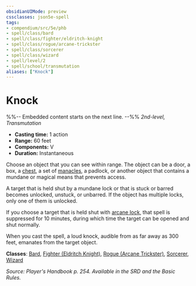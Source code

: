 ```yaml
---
obsidianUIMode: preview
cssclasses: json5e-spell
tags:
- compendium/src/5e/phb
- spell/class/bard
- spell/class/fighter/eldritch-knight
- spell/class/rogue/arcane-trickster
- spell/class/sorcerer
- spell/class/wizard
- spell/level/2
- spell/school/transmutation
aliases: ["Knock"]
---
```

# Knock
%%-- Embedded content starts on the next line. --%%
*2nd-level, Transmutation*  

- **Casting time:** 1 action
- **Range:** 60 feet
- **Components:** V
- **Duration:** Instantaneous

Choose an object that you can see within range. The object can be a door, a box, a [chest](chest.md), a set of [manacles](manacles.md), a padlock, or another object that contains a mundane or magical means that prevents access.

A target that is held shut by a mundane lock or that is stuck or barred becomes unlocked, unstuck, or unbarred. If the object has multiple locks, only one of them is unlocked.

If you choose a target that is held shut with [arcane lock](arcane-lock.md), that spell is suppressed for 10 minutes, during which time the target can be opened and shut normally.

When you cast the spell, a loud knock, audible from as far away as 300 feet, emanates from the target object.

**Classes**: [Bard](bard.md), [Fighter (Eldritch Knight)](fighter-eldritch-knight.md), [Rogue (Arcane Trickster)](rogue-arcane-trickster.md), [Sorcerer](sorcerer.md), [Wizard](wizard.md)

*Source: Player's Handbook p. 254. Available in the SRD and the Basic Rules.*